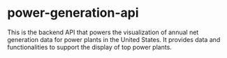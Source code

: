 # power-generation-api
This is the backend API that powers the visualization of annual net generation data for power plants in the United States. It provides data and functionalities to support the display of top power plants.
